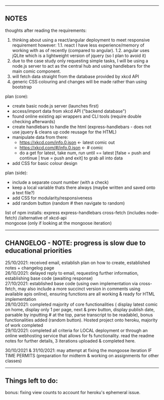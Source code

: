 ----------------------
NOTES
----------------------
thoughts after reading the requirements:
1. thinking about using a react/angular deployment to meet responsive requirement however:
   1.1. react I have less experience/memory of working with as of recently (compared to angular).
   1.2. angular uses jQLite which is a lightweight version of jquery (so I plan to avoid it)
2. due to the case study only requesting simple tasks, I will be using a node.js server to act as the central hub and using handlebars for the main comic component.
3. will fetch data straight from the database provided by xkcd API
4. generic CSS colouring and changes will be made rather than using bootstrap

plan (core):
- create basic node.js server (launches first)
- access/import data from xkcd API ("backend database")
- found online existing api wrappers and CLI tools (require double checking afterwards)
- create handlebars to handle the html (express-handlebars - does not use jquery & cleans up code reusage for the HTML)
- manipulate data from there:
  - https://xkcd.com/info.0.json <- latest comic out
  - https://xkcd.com/#/info.0.json <- # comic
  - do a get for latest, take num, run until == latest [false = push and continue | true = push and exit] to grab all into data
- add CSS for basic colour design

plan (side):
  - include a separate count number (with a check)
  - keep a local variable thats there always (maybe written and saved onto a text file?)
  - add CSS for modularity/responsiveness
  - add random button (random # then navigate to random)

list of npm installs:
express
express-handlebars
cross-fetch (includes node-fetch) //alternative of xkcd-api  
mongoose (only if looking at the mongoose iteration)

----------------------
CHANGELOG - NOTE: progress is slow due to educational priorities
----------------------
25/10/2021: received email, establish plan on how to create, established notes + changelog page  
26/10/2021: delayed reply to email, requesting further information, establishing base code (awaiting response)  
27/10/2021: established base code (using own implementation via cross-fetch, may also include a more succinct version in comments using available apis online), ensuring functions are all working & ready for HTML implementation  
28/10/2021: completed majority of core functionalities ( display latest comic on home, display only 1 per page, next & prev button, display publish date, parsable by inputting # at the top, parse transcript to be readable), bonus functionalities added (random button). Hosted project onto heroku, majority of work completed  
29/10/2021: completed all criteria for LOCAL deployment or through an online webhosting service that allows for fs functionality. read the readme notes for further details, 3 iterations uploaded & completed here.

30/10/2021 & 31/10/2021: may attempt at fixing the mongoose iteration IF TIME PERMITS (preparation for midterm & working on assignments for other classes)

----------------------  
Things left to do:  
----------------------  
bonus: fixing view counts to account for heroku's ephemeral issue.
